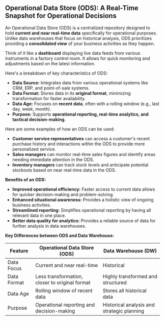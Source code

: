 ## Operational Data Store (ODS): A Real-Time Snapshot for Operational Decisions

An Operational Data Store (ODS) is a centralized repository designed to hold **current and near real-time data** specifically for operational purposes. Unlike data warehouses that focus on historical analysis, ODS prioritizes providing a **consolidated view** of your business activities as they happen.

Think of it like a **dashboard** displaying live data feeds from various instruments in a factory control room. It allows for quick monitoring and adjustments based on the latest information.

Here's a breakdown of key characteristics of ODS:

* **Data Source:** Integrates data from various operational systems like CRM, ERP, and point-of-sale systems.
* **Data Format:** Stores data in its **original format**, minimizing transformation for faster availability. 
* **Data Age:** Focuses on **recent data**, often with a rolling window (e.g., last day, week, month).
* **Purpose:** Supports **operational reporting, real-time analytics, and tactical decision-making**.

Here are some examples of how an ODS can be used:

* **Customer service representatives** can access a customer's recent purchase history and interactions within the ODS to provide more personalized service.
* **Sales managers** can monitor real-time sales figures and identify areas needing immediate attention in the ODS.
* **Inventory managers** can track stock levels and anticipate potential stockouts based on near real-time data in the ODS.

**Benefits of an ODS:**

* **Improved operational efficiency:** Faster access to current data allows for quicker decision-making and problem-solving.
* **Enhanced situational awareness:** Provides a holistic view of ongoing business activities.
* **Streamlined reporting:** Simplifies operational reporting by having all relevant data in one place.
* **Better data quality for analytics:** Provides a reliable source of data for further analysis in data warehouses.

**Key Differences between ODS and Data Warehouse:**

| Feature | Operational Data Store (ODS) | Data Warehouse (DW) |
|---|---|---|
| Data Focus | Current and near real-time | Historical |
| Data Format | Less transformation, closer to original format | Highly transformed and structured |
| Data Age | Rolling window of recent data | Stores all historical data |
| Purpose | Operational reporting and decision-making |  Historical analysis and strategic planning |
